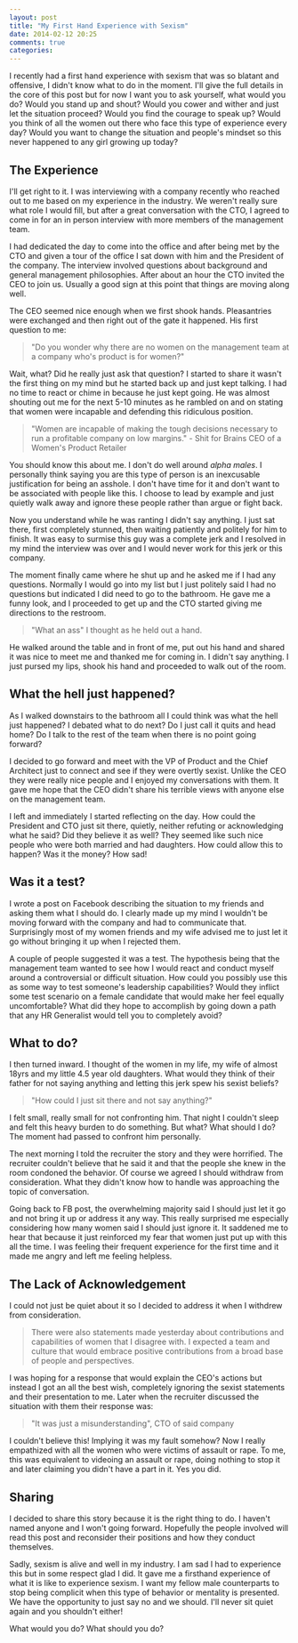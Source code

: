 ```yaml
---
layout: post
title: "My First Hand Experience with Sexism"
date: 2014-02-12 20:25
comments: true
categories: 
---
```


I recently had a first hand experience with sexism that was so blatant and offensive, I didn't know
what to do in the moment.  I'll give the full details in the core of this post but for now I want
you to ask yourself, what would you do?  Would you stand up and shout?  Would you cower and wither
and just let the situation proceed?  Would you find the courage to speak up?  Would you think of all
the women out there who face this type of experience every day?  Would you want to change the
situation and people's mindset so this never happened to any girl growing up today?

<!--more-->

## The Experience

I'll get right to it.  I was interviewing with a company recently who reached out to me based on my
experience in the industry.  We weren't really sure what role I would fill, but after a great
conversation with the CTO, I agreed to come in for an in person interview with more members of the
management team.

I had dedicated the day to come into the office and after being met by the CTO and given a tour of
the office I sat down with him and the President of the company.  The interview involved questions
about background and general management philosophies.  After about an hour the CTO invited the CEO
to join us.  Usually a good sign at this point that things are moving along well.

The CEO seemed nice enough when we first shook hands.  Pleasantries were exchanged and then right
out of the gate it happened.  His first question to me:

> "Do you wonder why there are no women on the management team at a company who's product is for
> women?"

Wait, what?  Did he really just ask that question?  I started to share it wasn't the first thing on
my mind but he started back up and just kept talking.  I had no time to react or chime in because he
just kept going.  He was almost shouting out me for the next 5-10 minutes as he rambled on and on
stating that women were incapable and defending this ridiculous position.

> "Women are incapable of making the tough decisions necessary to run a profitable company on low
> margins." - Shit for Brains CEO of a Women's Product Retailer

You should know this about me.  I don't do well around _alpha males_.  I personally think saying
you are this type of person is an inexcusable justification for being an asshole.  I don't have time
for it and don't want to be associated with people like this.  I choose to lead by example and just
quietly walk away and ignore these people rather than argue or fight back.

Now you understand while he was ranting I didn't say anything.  I just sat there, first completely
stunned, then waiting patiently and politely for him to finish.  It was easy to surmise this guy was
a complete jerk and I resolved in my mind the interview was over and I would never work for this
jerk or this company.

The moment finally came where he shut up and he asked me if I had any questions.  Normally I would
go into my list but I just politely said I had no questions but indicated I did need to go to the
bathroom.  He gave me a funny look, and I proceeded to get up and the CTO started giving me
directions to the restroom.

> "What an ass" I thought as he held out a hand.

He walked around the table and in front of me, put out his hand and shared it was nice to meet me
and thanked me for coming in.  I didn't say anything. I just pursed my lips, shook his hand and
proceeded to walk out of the room.

## What the hell just happened?

As I walked downstairs to the bathroom all I could think was what the hell just happened?  I debated
what to do next?  Do I just call it quits and head home?  Do I talk to the rest of the team when
there is no point going forward?

I decided to go forward and meet with the VP of Product and the Chief Architect just to connect and
see if they were overtly sexist.  Unlike the CEO they were really nice people and I enjoyed my
conversations with them.  It gave me hope that the CEO didn't share his terrible views with anyone
else on the management team.

I left and immediately I started reflecting on the day.  How could the President and CTO just sit
there, quietly, neither refuting or acknowledging what he said?  Did they believe it as well?  They
seemed like such nice people who were both married and had daughters.  How could allow this to
happen?  Was it the money?  How sad!

## Was it a test?

I wrote a post on Facebook describing the situation to my friends and asking them what I should do.
I clearly made up my mind I wouldn't be moving forward with the company and had to communicate that.
Surprisingly most of my women friends and my wife advised me to just let it go without bringing it
up when I rejected them.

A couple of people suggested it was a test.  The hypothesis being that the management team wanted to
see how I would react and conduct myself around a controversial or difficult situation.  How could
you possibly use this as some way to test someone's leadership capabilities?  Would they inflict
some test scenario on a female candidate that would make her feel equally uncomfortable?  What did
they hope to accomplish by going down a path that any HR Generalist would tell you to completely
avoid?

## What to do?

I then turned inward.  I thought of the women in my life, my wife of almost 18yrs and my little 4.5
year old daughters.  What would they think of their father for not saying anything and letting this
jerk spew his sexist beliefs?

> "How could I just sit there and not say anything?"

I felt small, really small for not confronting him.  That night I couldn't sleep and felt this heavy
burden to do something.  But what?  What should I do?  The moment had passed to confront him
personally.

The next morning I told the recruiter the story and they were horrified.  The recruiter couldn't
believe that he said it and that the people she knew in the room condoned the behavior.  Of course
we agreed I should withdraw from consideration.  What they didn't know how to handle was approaching
the topic of conversation.  

Going back to FB post, the overwhelming majority said I should just let it go and not bring it up or
address it any way.  This really surprised me especially considering how many women said I should
just ignore it.  It saddened me to hear that because it just reinforced my fear that women just put
up with this all the time.  I was feeling their frequent experience for the first time and it made
me angry and left me feeling helpless.

## The Lack of Acknowledgement

I could not just be quiet about it so I decided to address it when I withdrew from consideration.

> There were also statements made yesterday about contributions and capabilities of women that I
> disagree with.  I expected a team and culture that would embrace positive contributions from a
> broad base of people and perspectives.

I was hoping for a response that would explain the CEO's actions but instead I got an all the best
wish, completely ignoring the sexist statements and their presentation to me.  Later when the
recruiter discussed the situation with them their response was:

> "It was just a misunderstanding", CTO of said company

I couldn't believe this!  Implying it was my fault somehow?  Now I really empathized with all the
women who were victims of assault or rape.  To me, this was equivalent to videoing an assault or
rape, doing nothing to stop it and later claiming you didn't have a part in it.  Yes you did.

## Sharing

I decided to share this story because it is the right thing to do.  I haven't named anyone and I
won't going forward.  Hopefully the people involved will read this post and reconsider their
positions and how they conduct themselves.  

Sadly, sexism is alive and well in my industry.  I am sad I had to experience this but in some
respect glad I did.  It gave me a firsthand experience of what it is like to experience sexism.  I
want my fellow male counterparts to stop being complicit when this type of behavior or mentality is
presented.  We have the opportunity to just say no and we should.  I'll never sit quiet again and
you shouldn't either!

What would you do?  What should you do?
